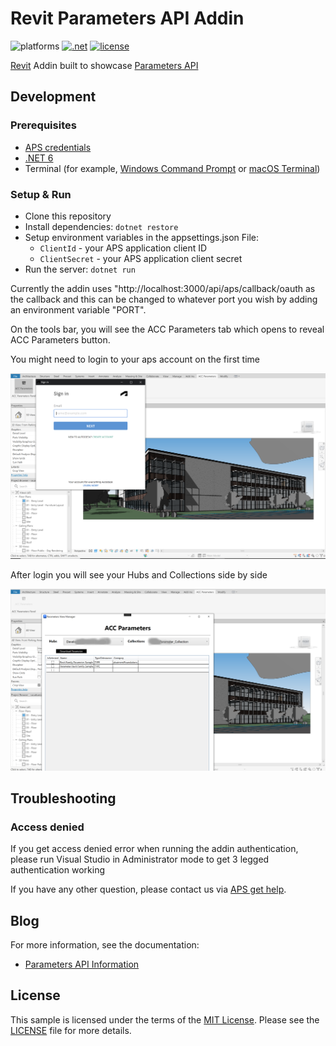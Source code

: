 # Revit Parameters API Addin

![platforms](https://img.shields.io/badge/platform-windows%20%7C%20osx%20%7C%20linux-lightgray.svg)
[![.net](https://img.shields.io/badge/net-6.0-blue.svg)](https://dotnet.microsoft.com/en-us/download/dotnet/6.0)
[![license](https://img.shields.io/:license-mit-green.svg)](https://opensource.org/licenses/MIT)

[Revit](https://www.autodesk.com/products/revit/overview) Addin built to showcase [Parameters API](https://aps.autodesk.com/en/docs/parameters/v1/overview/introduction/)

## Development

### Prerequisites

- [APS credentials](https://forge.autodesk.com/en/docs/oauth/v2/tutorials/create-app)
- [.NET 6](https://dotnet.microsoft.com/en-us/download/dotnet/6.0)
- Terminal (for example, [Windows Command Prompt](https://en.wikipedia.org/wiki/Cmd.exe)
or [macOS Terminal](https://support.apple.com/guide/terminal/welcome/mac))

### Setup & Run

- Clone this repository
- Install dependencies: `dotnet restore`
- Setup environment variables in the appsettings.json File:
  - `ClientId` - your APS application client ID
  - `ClientSecret` - your APS application client secret
- Run the server: `dotnet run`

Currently the addin uses "http://localhost:3000/api/aps/callback/oauth as the callback and this can be changed to whatever port you wish by adding an environment variable "PORT".

On the tools bar, you will see the ACC Parameters tab which opens to reveal ACC Parameters button.

You might need to login to your aps account on the first time

![thumbnail](login_thumbnail.PNG)

After login you will see your Hubs and Collections side by side

![thumbnail](parameters_thumbail.png)

## Troubleshooting

### Access denied

If you get access denied error when running the addin authentication, please run Visual Studio in Administrator mode to get 3 legged authentication working

If you have any other question, please contact us via [APS get help](https://forge.autodesk.com/en/support/get-help).

## Blog

For more information, see the documentation:

- [Parameters API Information](https://aps.autodesk.com/autodesk-parameters-api-cover-page)

## License

This sample is licensed under the terms of the [MIT License](http://opensource.org/licenses/MIT).
Please see the [LICENSE](LICENSE) file for more details.
